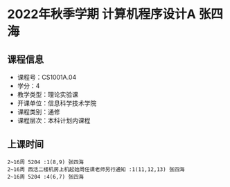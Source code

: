 # 2022年秋季学期 计算机程序设计A 张四海






## 课程信息

- 课程号：CS1001A.04
- 学分：4
- 教学类型：理论实验课
- 开课单位：信息科学技术学院
- 课程类别：通修
- 课程层次：本科计划内课程

## 上课时间

```
2~16周 5204 :1(8,9) 张四海
2~16周 西活二楼机房上机起始周任课老师另行通知 :1(11,12,13) 张四海
2~16周 5204 :4(6,7) 张四海
```

